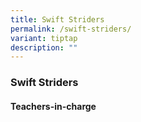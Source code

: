 ```yaml
---
title: Swift Striders
permalink: /swift-striders/
variant: tiptap
description: ""
---
```

<h3><strong>Swift Striders</strong></h3>
<h4>Teachers-in-charge</h4>
<p></p>
<h4></h4>
<p></p>